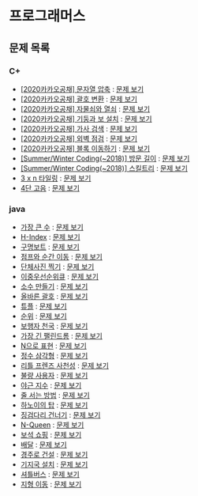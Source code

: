 # 프로그래머스

## 문제 목록

### C+

- [[2020카카오공채] 문자열 압축](./programmers_kakao_string_compression.cpp) : [문제 보기](https://programmers.co.kr/learn/courses/30/lessons/60057)
- [[2020카카오공채] 괄호 변환](./programmers_kakao_bracket_conversion.cpp) : [문제 보기](https://programmers.co.kr/learn/courses/30/lessons/60058)
- [[2020카카오공채] 자물쇠와 열쇠](./programmers_kakao_lock_key.cpp) : [문제 보기](https://programmers.co.kr/learn/courses/30/lessons/60059)
- [[2020카카오공채] 기둥과 보 설치](./programmers_kakao_column_beam.cpp) : [문제 보기](https://programmers.co.kr/learn/courses/30/lessons/60061)
- [[2020카카오공채] 가사 검색](./programmers_kakao_lyrics_search.cpp) : [문제 보기](https://programmers.co.kr/learn/courses/30/lessons/60060)
- [[2020카카오공채] 외벽 점검](./programmers_kakao_outer_wall_check.cpp) : [문제 보기](https://programmers.co.kr/learn/courses/30/lessons/60062)
- [[2020카카오공채] 블록 이동하기](./programmers_kakao_block_moving.cpp) : [문제 보기](https://programmers.co.kr/learn/courses/30/lessons/60063)
- [[Summer/Winter Coding(~2018)] 방문 길이](./programmers_sw_coding_2018_visit_length.cpp) : [문제 보기](https://programmers.co.kr/learn/courses/30/lessons/49994)
- [[Summer/Winter Coding(~2018)] 스킬트리](./programmers_sw_coding_2018_skill_tree.cpp) : [문제 보기](https://programmers.co.kr/learn/courses/30/lessons/49993)
- [3 x n 타일링](.programmers_12902.cpp) : [문제 보기](https://programmers.co.kr/learn/courses/30/lessons/12902)
- [4단 고음](./programmers_1831.cpp) : [문제 보기](https://programmers.co.kr/learn/courses/30/lessons/1831)



### java

- [가장 큰 수](./Programmers_42746.java) : [문제 보기](https://programmers.co.kr/learn/courses/30/lessons/42746)
- [H-Index](./Programmers_42747.java) : [문제 보기](https://programmers.co.kr/learn/courses/30/lessons/42747)
- [구명보트](./Programmers_42885.java) : [문제 보기](https://programmers.co.kr/learn/courses/30/lessons/42885)
- [점프와 순간 이동](./Programmers_12980.java) : [문제 보기](https://programmers.co.kr/learn/courses/30/lessons/12980)
- [단체사진 찍기](./Programmers_1835.java) : [문제 보기](https://programmers.co.kr/learn/courses/30/lessons/1835)
- [이중우선순위큐](./Programmers_42628.java) : [문제 보기](https://programmers.co.kr/learn/courses/30/lessons/42628)
- [소수 만들기](./Programmers_12977.java) : [문제 보기](https://programmers.co.kr/learn/courses/30/lessons/12977)
- [올바른 괄호](./Programmers_12909.java) : [문제 보기](https://programmers.co.kr/learn/courses/30/lessons/12909)
- [튜플](./Programmers_64065.java) : [문제 보기](https://programmers.co.kr/learn/courses/30/lessons/64065)
- [순위](./Programmers_49191.java) : [문제 보기](https://programmers.co.kr/learn/courses/30/lessons/49191)
- [보행자 천국](./Programmers_1832.java) : [문제 보기](https://programmers.co.kr/learn/courses/30/lessons/1832)
- [가장 긴 팰린드롬](./Programmers_12904.java) : [문제 보기](https://programmers.co.kr/learn/courses/30/lessons/12904)
- [N으로 표현](./Programmers_42895.java) : [문제 보기](https://programmers.co.kr/learn/courses/30/lessons/42895)
- [정수 삼각형](./Programmers_43105.java) : [문제 보기](https://programmers.co.kr/learn/courses/30/lessons/43105)
- [리틀 프렌즈 사천성](./Programmers_1836.java) : [문제 보기](https://programmers.co.kr/learn/courses/30/lessons/1836)
- [불량 사용자](./Programmers_64064.java) : [문제 보기](https://programmers.co.kr/learn/courses/30/lessons/64064)
- [야근 지수](./Programmers_12927.java) : [문제 보기](https://programmers.co.kr/learn/courses/30/lessons/12927)
- [줄 서는 방법](./Programmers_12936.java) : [문제 보기](https://programmers.co.kr/learn/courses/30/lessons/12936)
- [하노이의 탑](./Programmers_12946.java) : [문제 보기](https://programmers.co.kr/learn/courses/30/lessons/12946)
- [징검다리 건너기](./Programmers_64062.java) : [문제 보기](https://programmers.co.kr/learn/courses/30/lessons/64062)
- [N-Queen](./Programmers_12952.java) : [문제 보기](https://programmers.co.kr/learn/courses/30/lessons/12952)
- [보석 쇼핑](./Programmers_67258.java) : [문제 보기](https://programmers.co.kr/learn/courses/30/lessons/67258)
- [배달](./Programmers_12978.java) : [문제 보기](https://programmers.co.kr/learn/courses/30/lessons/12978)
- [경주로 건설](./Programmers_67259.java) : [문제 보기](https://programmers.co.kr/learn/courses/30/lessons/67259)
- [기지국 설치](./Programmers_12979.java) : [문제 보기](https://programmers.co.kr/learn/courses/30/lessons/12979)
- [셔틀버스](./Programmers_17678.java) : [문제 보기](https://programmers.co.kr/learn/courses/30/lessons/17678)
- [지형 이동](./Programmers_62050.java) : [문제 보기](https://programmers.co.kr/learn/courses/30/lessons/62050)





























